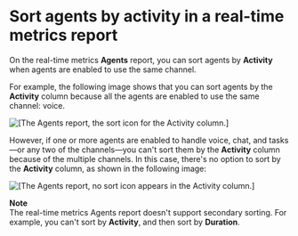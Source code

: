 # Sort agents by activity in a real\-time metrics report<a name="rtm-sort-by-agent-activity"></a>

On the real\-time metrics **Agents** report, you can sort agents by **Activity** when agents are enabled to use the same channel\.

For example, the following image shows that you can sort agents by the **Activity** column because all the agents are enabled to use the same channel: voice\.

![\[The Agents report, the sort icon for the Activity column.\]](http://docs.aws.amazon.com/connect/latest/adminguide/images/agent-activity-sortable.png)

However, if one or more agents are enabled to handle voice, chat, and tasks—or any two of the channels—you can't sort them by the **Activity** column because of the multiple channels\. In this case, there's no option to sort by the **Activity** column, as shown in the following image:

![\[The Agents report, no sort icon appears in the Activity column.\]](http://docs.aws.amazon.com/connect/latest/adminguide/images/agent-activity-not-sortable.png)

**Note**  
The real\-time metrics Agents report doesn't support secondary sorting\. For example, you can't sort by **Activity**, and then sort by **Duration**\.